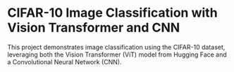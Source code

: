 # CIFAR-10 Image Classification with Vision Transformer and CNN
This project demonstrates image classification using the CIFAR-10 dataset, leveraging both the Vision Transformer (ViT) model from Hugging Face and a Convolutional Neural Network (CNN). 
